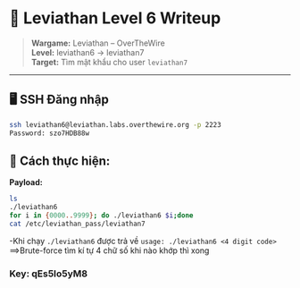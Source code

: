 # 🧪 Leviathan Level 6 Writeup

> **Wargame:** Leviathan – OverTheWire   
> **Level:** leviathan6 → leviathan7    
> **Target:** Tìm mật khẩu cho user `leviathan7`

---

## 🖥️ SSH Đăng nhập

```bash
ssh leviathan6@leviathan.labs.overthewire.org -p 2223
Password: szo7HDB88w
```

## 🔎 Cách thực hiện:   
**Payload:**   
```bash
ls
./leviathan6
for i in {0000..9999}; do ./leviathan6 $i;done
cat /etc/leviathan_pass/leviathan7
```

-Khi chạy ```./leviathan6``` được trả về ```usage: ./leviathan6 <4 digit code>```    
==>Brute-force tìm kí tự 4 chữ số khi nào khớp thì xong

### Key: qEs5Io5yM8